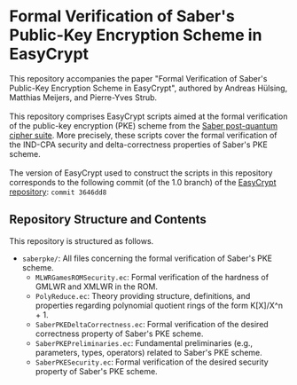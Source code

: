# Formal Verification of Saber's Public-Key Encryption Scheme in EasyCrypt
This repository accompanies the paper "Formal Verification of Saber's Public-Key Encryption Scheme in EasyCrypt", authored by Andreas Hülsing, Matthias Meijers, and Pierre-Yves Strub.\
\
This repository comprises EasyCrypt scripts aimed at the formal verification of the public-key encryption (PKE) scheme from the [Saber post-quantum cipher suite](https://www.esat.kuleuven.be/cosic/pqcrypto/saber/). 
More precisely, these scripts cover the formal verification of the IND-CPA security and delta-correctness properties of Saber's PKE scheme.\
\
The version of EasyCrypt used to construct the scripts in this repository corresponds to the following commit (of the 1.0 branch) of the [EasyCrypt repository](https://github.com/EasyCrypt/easycrypt): `commit 3646dd8`

## Repository Structure and Contents
This repository is structured as follows.
* `saberpke/`: All files concerning the formal verification of Saber's PKE scheme.
  * `MLWRGamesROMSecurity.ec`: Formal verification of the hardness of GMLWR and XMLWR in the ROM.
  * `PolyReduce.ec`: Theory providing structure, definitions, and properties regarding polynomial quotient rings of the form K[X]/X^n + 1.
  * `SaberPKEDeltaCorrectness.ec`: Formal verification of the desired correctness property of Saber's PKE scheme.
  * `SaberPKEPreliminaries.ec`: Fundamental preliminaries (e.g., parameters, types, operators) related to Saber's PKE scheme.
  * `SaberPKESecurity.ec`: Formal verification of the desired security property of Saber's PKE scheme.
